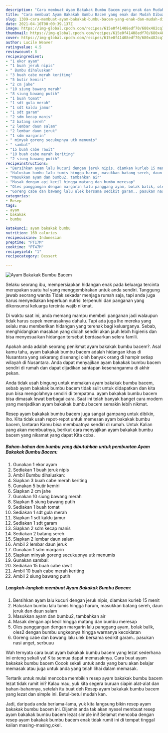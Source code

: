```yaml
---
description: "Cara membuat Ayam Bakakak Bumbu Bacem yang enak dan Mudah Dibuat"
title: "Cara membuat Ayam Bakakak Bumbu Bacem yang enak dan Mudah Dibuat"
slug: 1309-cara-membuat-ayam-bakakak-bumbu-bacem-yang-enak-dan-mudah-dibuat
date: 2021-04-10T00:00:39.137Z
image: https://img-global.cpcdn.com/recipes/615e0f41408edf70/680x482cq70/ayam-bakakak-bumbu-bacem-foto-resep-utama.jpg
thumbnail: https://img-global.cpcdn.com/recipes/615e0f41408edf70/680x482cq70/ayam-bakakak-bumbu-bacem-foto-resep-utama.jpg
cover: https://img-global.cpcdn.com/recipes/615e0f41408edf70/680x482cq70/ayam-bakakak-bumbu-bacem-foto-resep-utama.jpg
author: Lucile Weaver
ratingvalue: 4.5
reviewcount: 8
recipeingredient:
- "1 ekor ayam"
- "1 buah jeruk nipis"
- " Bumbu dihaluskan"
- "3 buah cabe merah keriting"
- "5 butir kemiri"
- "2 cm jahe"
- "10 siung bawang merah"
- "8 siung bawang putih"
- "1 buah tomat"
- "1 sdt gula merah"
- "1 sdt kaldu jamur"
- "1 sdt garam"
- "2 sdm kecap manis"
- "2 batang sereh"
- "2 lembar daun salam"
- "2 lembar daun jeruk"
- "1 sdm margarin"
- " minyak goreng secukupnya utk menumis"
- " sambal"
- "15 buah cabe rawit"
- "10 buah cabe merah keriting"
- "2 siung bawang putih"
recipeinstructions:
- "Bersihkan ayam lalu kucuri dengan jeruk nipis, diamkan kurleb 15 menit"
- "Haluskan bumbu lalu tumis hingga harum, masukkan batang sereh, daun jeruk dan daun salam"
- "Masukkan ayam dan bumbu2, tambahkan air"
- "Masak dengan api kecil hingga matang dan bumbu meresap"
- "Oles panggangan dengan margarin lalu panggang ayam, bolak balik, oles2 dengan bumbu ungkepnya hingga warnanya kecoklatan"
- "Goreng cabe dan bawang lalu ulek bersama sedikit garam.. pasukan nasi anget, serbuuu"
categories:
- Resep
tags:
- ayam
- bakakak
- bumbu

katakunci: ayam bakakak bumbu 
nutrition: 160 calories
recipecuisine: Indonesian
preptime: "PT17M"
cooktime: "PT47M"
recipeyield: "1"
recipecategory: Dessert

---
```



![Ayam Bakakak Bumbu Bacem](https://img-global.cpcdn.com/recipes/615e0f41408edf70/680x482cq70/ayam-bakakak-bumbu-bacem-foto-resep-utama.jpg)

Selaku seorang ibu, mempersiapkan hidangan enak pada keluarga tercinta merupakan suatu hal yang menggembirakan untuk anda sendiri. Tanggung jawab seorang  wanita Tidak sekadar menjaga rumah saja, tapi anda juga harus menyediakan keperluan nutrisi terpenuhi dan panganan yang dikonsumsi keluarga tercinta wajib nikmat.

Di waktu  saat ini, anda memang mampu membeli panganan jadi walaupun tidak harus capek memasaknya dahulu. Tapi ada juga lho mereka yang selalu mau memberikan hidangan yang terenak bagi keluarganya. Sebab, menghidangkan masakan yang diolah sendiri akan jauh lebih higienis dan bisa menyesuaikan hidangan tersebut berdasarkan selera famili. 



Apakah anda adalah seorang penikmat ayam bakakak bumbu bacem?. Asal kamu tahu, ayam bakakak bumbu bacem adalah hidangan khas di Nusantara yang sekarang disenangi oleh banyak orang di hampir setiap wilayah di Nusantara. Anda dapat menyajikan ayam bakakak bumbu bacem sendiri di rumah dan dapat dijadikan santapan kesenanganmu di akhir pekan.

Anda tidak usah bingung untuk memakan ayam bakakak bumbu bacem, sebab ayam bakakak bumbu bacem tidak sulit untuk didapatkan dan kita pun bisa mengolahnya sendiri di tempatmu. ayam bakakak bumbu bacem bisa dimasak lewat berbagai cara. Saat ini telah banyak banget cara modern yang menjadikan ayam bakakak bumbu bacem semakin lebih nikmat.

Resep ayam bakakak bumbu bacem juga sangat gampang untuk dibikin, lho. Kita tidak usah repot-repot untuk memesan ayam bakakak bumbu bacem, lantaran Kamu bisa membuatnya sendiri di rumah. Untuk Kalian yang akan membuatnya, berikut cara menyajikan ayam bakakak bumbu bacem yang nikamat yang dapat Kita coba.

<!--inarticleads1-->

##### Bahan-bahan dan bumbu yang dibutuhkan untuk pembuatan Ayam Bakakak Bumbu Bacem:

1. Gunakan 1 ekor ayam
1. Sediakan 1 buah jeruk nipis
1. Ambil  Bumbu dihaluskan:
1. Siapkan 3 buah cabe merah keriting
1. Gunakan 5 butir kemiri
1. Siapkan 2 cm jahe
1. Gunakan 10 siung bawang merah
1. Siapkan 8 siung bawang putih
1. Sediakan 1 buah tomat
1. Sediakan 1 sdt gula merah
1. Siapkan 1 sdt kaldu jamur
1. Sediakan 1 sdt garam
1. Siapkan 2 sdm kecap manis
1. Sediakan 2 batang sereh
1. Siapkan 2 lembar daun salam
1. Ambil 2 lembar daun jeruk
1. Gunakan 1 sdm margarin
1. Siapkan  minyak goreng secukupnya utk menumis
1. Gunakan  sambal:
1. Sediakan 15 buah cabe rawit
1. Ambil 10 buah cabe merah keriting
1. Ambil 2 siung bawang putih




<!--inarticleads2-->

##### Langkah-langkah membuat Ayam Bakakak Bumbu Bacem:

1. Bersihkan ayam lalu kucuri dengan jeruk nipis, diamkan kurleb 15 menit
1. Haluskan bumbu lalu tumis hingga harum, masukkan batang sereh, daun jeruk dan daun salam
1. Masukkan ayam dan bumbu2, tambahkan air
1. Masak dengan api kecil hingga matang dan bumbu meresap
1. Oles panggangan dengan margarin lalu panggang ayam, bolak balik, oles2 dengan bumbu ungkepnya hingga warnanya kecoklatan
1. Goreng cabe dan bawang lalu ulek bersama sedikit garam.. pasukan nasi anget, serbuuu




Wah ternyata cara buat ayam bakakak bumbu bacem yang lezat sederhana ini enteng sekali ya! Kita semua dapat memasaknya. Cara buat ayam bakakak bumbu bacem Cocok sekali untuk anda yang baru akan belajar memasak atau juga untuk anda yang telah lihai dalam memasak.

Tertarik untuk mulai mencoba membikin resep ayam bakakak bumbu bacem lezat tidak rumit ini? Kalau mau, yuk kita segera buruan siapin alat-alat dan bahan-bahannya, setelah itu buat deh Resep ayam bakakak bumbu bacem yang lezat dan simple ini. Betul-betul mudah kan. 

Jadi, daripada anda berlama-lama, yuk kita langsung bikin resep ayam bakakak bumbu bacem ini. Dijamin anda tak akan nyesel membuat resep ayam bakakak bumbu bacem lezat simple ini! Selamat mencoba dengan resep ayam bakakak bumbu bacem enak tidak rumit ini di tempat tinggal kalian masing-masing,oke!.

